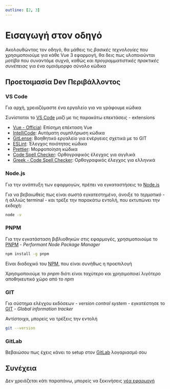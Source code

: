 ```yaml
---
outline: [2, 3]
---
```


# Εισαγωγή στον οδηγό

Ακολουθώντας τον οδηγό, θα μάθεις τις _βασικές τεχνολογίες_ που χρησιμοποιούμε για κάθε Vue 3 εφαρμογή, θα δεις πως υλοποιούνται _μοτίβα_ που συναντάμε συχνά, καθώς και _προγραμματιστικές πρακτικές συνέπειας_ για ένα ομοιόμορφο σύνολο κώδικα

## Προετοιμασία Dev Περιβάλλοντος

### VS Code

Για αρχή, χρειαζόμαστε ένα εργαλείο για να γράφουμε κώδικα

Συνίσταται το [VS Code](https://code.visualstudio.com/)
μαζί με τις παρακάτω επεκτάσεις - extensions

- [Vue - Official](https://marketplace.visualstudio.com/items?itemName=Vue.volar): Επίσημη επέκταση Vue
- [IntelliCode](https://marketplace.visualstudio.com/items?itemName=esbenp.prettier-vscode): Αυτόματη συμπλήρωση κώδικα
- [GitLense](https://marketplace.visualstudio.com/items?itemName=eamodio.gitlens): Βοηθητικό εργαλείο για ενέργειες σχετικά με το GIT
- [ESLint](https://marketplace.visualstudio.com/items?itemName=dbaeumer.vscode-eslint): Έλεγχος ποιότητας κώδικα
- [Prettier](https://marketplace.visualstudio.com/items?itemName=esbenp.prettier-vscode): Μορφοποίηση κώδικα
- [Code Spell Checker](https://marketplace.visualstudio.com/items?itemName=streetsidesoftware.code-spell-checker): Ορθογραφικός έλεγχος για αγγλικά
- [Greek - Code Spell Checker](https://marketplace.visualstudio.com/items?itemName=streetsidesoftware.code-spell-checker-greek): Ορθογραφικός έλεγχος για ελληνικά

### Node.js

Για την ανάπτυξη των εφαρμογών, πρέπει να εγκαταστήσεις το [Node.js](https://nodejs.org/en/)

Για να βεβαιωθείς πως είναι σωστά εγκατεστημένο, άνοιξε το _τερματικό_ - ή αλλιώς terminal - και τρέξε την παρακάτω εντολή, που εκτυπώνει την εκδοχή:

```bash
node -v
```

### PNPM

Για την εγκατάσταση βιβλιοθηκών στις εφαρμογές, χρησιμοποιούμε το [PNPM](https://pnpm.io/) - _Performant Node Package Manager_

```bash
npm install -g pnpm
```

Είναι διαδοχικό του [NPM](https://www.npmjs.com/), που είναι συνήθως η προεπιλογή

Χρησιμοποιούμε το _pnpm_ διότι είναι ταχύτερο και χρησιμοποιεί λιγότερο αποθηκευτικό χώρο από το _npm_

### GIT

Για σύστημα ελέγχου εκδόσεων - _version control system_ - εγκατέστησε το [GIT](https://git-scm.com/downloads) - _Global information tracker_

Αντίστοιχα, μπορείς να τρέξεις την εντολή

```bash
git --version
```

### GitLab

Βεβαιώσου πως έχεις κάνει το setup στον [GitLab](https://about.gitlab.com/) λογαριασμό σου

## Συνέχεια

Δεν χρειάζεται κάτι παραπάνω, μπορείς να ξεκινήσεις [νέα εφαρμογή](/guide/newApp)
